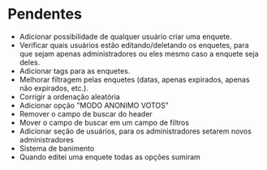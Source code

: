 # Pendentes
- Adicionar possibilidade de qualquer usuário criar uma enquete.
- Verificar quais usuários estão editando/deletando os enquetes, para que sejam apenas administradores ou eles mesmo caso a enquete seja deles.
- Adicionar tags para as enquetes.
- Melhorar filtragem pelas enquetes (datas, apenas expirados, apenas não expirados, etc.).
- Corrigir a ordenação aleatória
- Adicionar opção "MODO ANONIMO VOTOS"
- Remover o campo de buscar do header
- Mover o campo de buscar em um campo de filtros
- Adicionar seção de usuários, para os administradores setarem novos administradores
- Sistema de banimento
- Quando editei uma enquete todas as opções sumiram
